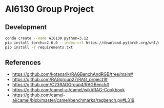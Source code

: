 # AI6130 Group Project

## Development

```bash
conda create --name AI6130 python=3.12
pip install torch==2.6.0 --index-url https://download.pytorch.org/whl/cu124
pip install -r requirements.txt
```

## References

- https://github.com/kotanarik/RAGBenchAndRGB/tree/main#
- https://github.com/RAGgroup27/RAG_project1#
- https://github.com/C23RAGGroup4/RAGBench#
- https://github.com/camel-ai/camel/wiki/RAG-Cookbook
- https://github.com/camel-ai/camel/blob/master/camel/benchmarks/ragbench.py#L319
